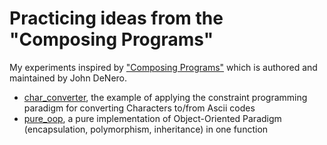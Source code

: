 # Practicing ideas from the "Composing Programs"

My experiments inspired by ["Composing Programs"](https://composingprograms.com) which is authored and maintained by John DeNero.

* [char_converter](char_converter/), the example of applying the constraint programming paradigm for converting Characters to/from Ascii codes
* [pure_oop](pure_oop/), a pure implementation of Object-Oriented Paradigm (encapsulation, polymorphism, inheritance) in one function 
